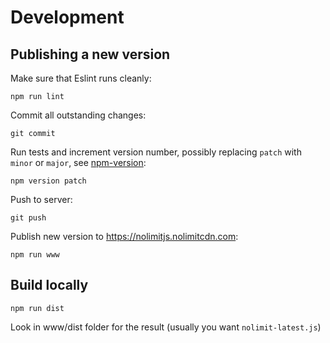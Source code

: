 # Development

## Publishing a new version

Make sure that Eslint runs cleanly:

    npm run lint

Commit all outstanding changes:

    git commit

Run tests and increment version number, possibly replacing `patch` with `minor` or `major`, see [npm-version](https://docs.npmjs.com/cli/version):

    npm version patch
    
Push to server:
    
    git push
    
Publish new version to <https://nolimitjs.nolimitcdn.com>:
   
    npm run www

## Build locally

    npm run dist
    
Look in www/dist folder for the result (usually you want `nolimit-latest.js`)
